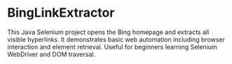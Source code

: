 # BingLinkExtractor
This Java Selenium project opens the Bing homepage and extracts all visible hyperlinks. It demonstrates basic web automation including browser interaction and element retrieval. Useful for beginners learning Selenium WebDriver and DOM traversal.
